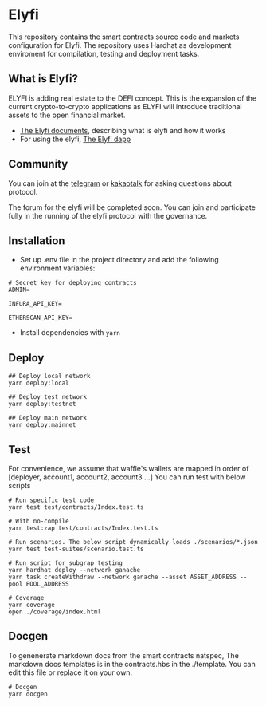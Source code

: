 # Elyfi

This repository contains the smart contracts source code and markets configuration for Elyfi. The repository uses Hardhat as development enviroment for compilation, testing and deployment tasks.

## What is Elyfi?

ELYFI is adding real estate to the DEFI concept. This is the expansion of the current crypto-to-crypto applications as ELYFI will introduce traditional assets to the open financial market.

- [The Elyfi documents](https://elyfi-docs.elysia.land/v/eng/), describing what is elyfi and how it works
- For using the elyfi, [The Elyfi dapp](https://elyfi.elysia.land/)

## Community

You can join at the [telegram](https://t.me/elysia_official) or [kakaotalk](https://open.kakao.com/o/gUpSOwkb) for asking questions about protocol.

The forum for the elyfi will be completed soon. You can join and participate fully in the running of the elyfi protocol with the governance.

## Installation

- Set up .env file in the project directory and add the following environment variables:

```
# Secret key for deploying contracts
ADMIN=

INFURA_API_KEY=

ETHERSCAN_API_KEY=

```

- Install dependencies with `yarn`

## Deploy

```
## Deploy local network
yarn deploy:local

## Deploy test network
yarn deploy:testnet

## Deploy main network
yarn deploy:mainnet
```

## Test

For convenience, we assume that waffle's wallets are mapped in order of [deployer, account1, account2, account3 ...]
You can run test with below scripts

```
# Run specific test code
yarn test test/contracts/Index.test.ts

# With no-compile
yarn test:zap test/contracts/Index.test.ts

# Run scenarios. The below script dynamically loads ./scenarios/*.json
yarn test test-suites/scenario.test.ts

# Run script for subgrap testing
yarn hardhat deploy --network ganache
yarn task createWithdraw --network ganache --asset ASSET_ADDRESS --pool POOL_ADDRESS

# Coverage
yarn coverage
open ./coverage/index.html
```

## Docgen

To genenerate markdown docs from the smart contracts natspec,
The markdown docs templates is in the contracts.hbs in the ./template. You can edit this file or replace it on your own.

```
# Docgen
yarn docgen
```
